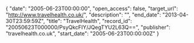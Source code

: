 {
  "date": "2005-06-23T00:00:00", 
  "open_access": false, 
  "target_url": "http://www.travelhealth.co.uk/", 
  "description": "", 
  "end_date": "2013-04-30T23:59:59Z", 
  "title": "TravelHealth", 
  "record_id": "20050623T000000/PsyQkcFIY/JQegTYU2L63Q==", 
  "publisher": "travelhealth.co.uk", 
  "start_date": "2005-06-23T00:00:00Z"
}

